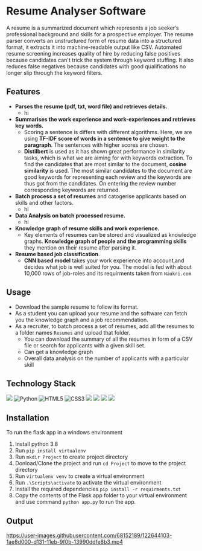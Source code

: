 # Resume Analyser Software
A resume is a summarized document which represents a job seeker’s professional background and skills for a prospective employer. The resume parser converts an unstructured form of resume data into a structured format, it extracts it into machine-readable output like CSV. Automated resume screening increases quality of hire by reducing false positives because candidates can't trick the system through keyword stuffing. It also reduces false negatives because candidates with good qualifications no longer slip through the keyword filters.

## Features
 * **Parses the resume (pdf, txt, word file) and retrieves details.**
    * hi
 * **Summarises the work experience and  work-experiences and retrieves key words.**
    * Scoring a sentence is differs with different algorithms. Here, we are using **TF-IDF score of words in a sentence to give weight to the paragraph**. The sentences with higher scores are chosen.
    * **Distilbert** is used as it has shown great performance in similarity tasks, which is what we are aiming for with keywords extraction. To find the candidates that are most similar to the document, **cosine similarity** is used. The most similar candidates to the document are good keywords for representing each review and the keywords are thus got from the candidates. On entering the review number corresponding keywords are returned.
 * **Batch process a set of resumes** and catogerise applicants based on skills and other factors.
    * hi
 * **Data Analysis on batch processed resume.**
    * hi
 * **Knowledge graph of resume skills and work experience.**
    *  Key elements of resumes can be stored and visualized as knowledge graphs. **Knowledge graph of people and the programming skills** they mention on their resume after parsing it.
 * **Resume based job classification**.
    * **CNN based model** takes your work experience into account,and decides what job is well suited for you. The model is fed with about 10,000 rows of job-roles and its  requirments taken from ```Naukri.com```

## Usage
* Download the sample resume to follow its format.
* As a student you can upload your resume and the software can fetch you the knowledge graph and a job recommendation.
* As a recruiter, to batch process a set of resumes, add all the resumes to a folder names ```Resumes``` and upload that folder.
   * You can download the summary of all the resumes in form of a CSV file or search for applicants with a given skill set.
   * Can get a knowledge graph
   * Overall data analysis on the number of applicants with a particular skill

## Technology Stack
<p float="left">
  <img src="https://img.shields.io/badge/Visual_Studio_Code-0078D4?style=for-the-badge&logo=visual%20studio%20code&logoColor=white" />
  <img alt="Python" src="https://img.shields.io/badge/python-%2314354C.svg?style=for-the-badge&logo=python&logoColor=white"/>
  <img alt="HTML5" src="https://img.shields.io/badge/html5-%23E34F26.svg?style=for-the-badge&logo=html5&logoColor=white"/>
  <img alt="CSS3" src="https://img.shields.io/badge/css3-%231572B6.svg?style=for-the-badge&logo=css3&logoColor=white"/>
   <img src="https://img.shields.io/badge/Bootstrap-563D7C?style=for-the-badge&logo=bootstrap&logoColor=white" />
  <img src="https://img.shields.io/badge/JavaScript-323330?style=for-the-badge&logo=javascript&logoColor=F7DF1E"/>
  <img src="https://img.shields.io/badge/Flask-000000?style=for-the-badge&logo=flask&logoColor=white" />
  <img src="https://img.shields.io/badge/Canva-%2300C4CC.svg?&style=for-the-badge&logo=Canva&logoColor=white" />
 </p>

## Installation
To run the flask app in a  windows environment
 1. Install python 3.8
 2. Run ```pip install virtualenv```
 3. Run ```mkdir Project``` to create project directory
 4. Donload/Clone the project and run ```cd Project``` to move to the project directory
 5. Run ```virtualenv venv``` to create a virtual environment
 6. Run ```.\Scripts\activate```  to activate the virtual environment
 7. Install the required dependencies ```pip install -r requirments.txt```
 8. Copy the contents of the Flask app folder to your virtual environment and use command ```python app.py``` to run the app.  

## Output
  
https://user-images.githubusercontent.com/68152189/122644103-1ae8d000-d131-11eb-9f0b-13990ddfe8b3.mp4

